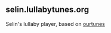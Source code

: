 ## selin.lullabytunes.org

Selin's lullaby player, based on [ourtunes](http://github.com/azer/ourtunes)
